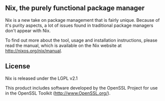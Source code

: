 Nix, the purely functional package manager
------------------------------------------

Nix is a new take on package management that is fairly unique. Because of it's
purity aspects, a lot of issues found in traditional package managers don't
appear with Nix.

To find out more about the tool, usage and installation instructions, please
read the manual, which is available on the Nix website at
<http://nixos.org/nix/manual>.

## License

Nix is released under the LGPL v2.1

This product includes software developed by the OpenSSL Project for
use in the OpenSSL Toolkit (http://www.OpenSSL.org/).
